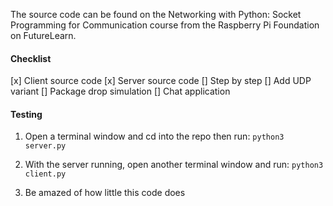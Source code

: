 The source code can be found on the Networking with Python: Socket Programming for Communication course from the Raspberry Pi Foundation on FutureLearn.

#### Checklist

[x] Client source code
[x] Server source code
[] Step by step
[] Add UDP variant
[] Package drop simulation
[] Chat application

#### Testing

1. Open a terminal window and cd into the repo then run:
`python3 server.py`

2. With the server running, open another terminal window and run:
`python3 client.py`

3. Be amazed of how little this code does
